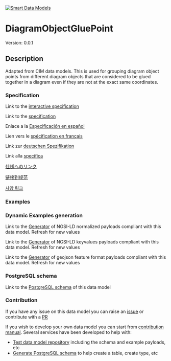[![Smart Data Models](https://smartdatamodels.org/wp-content/uploads/2022/01/SmartDataModels_logo.png "Logo")](https://smartdatamodels.org)
# DiagramObjectGluePoint
Version: 0.0.1

## Description 

Adapted from CIM data models. This is used for grouping diagram object points from different diagram objects that are considered to be glued together in a diagram even if they are not at the exact same coordinates.
### Specification

Link to the [interactive specification](https://swagger.lab.fiware.org/?url=https://smart-data-models.github.io/dataModel.EnergyCIM/DiagramObjectGluePoint/swagger.yaml)

Link to the [specification](https://github.com/smart-data-models/dataModel.EnergyCIM/blob/master/DiagramObjectGluePoint/doc/spec.md)

Enlace a la [Especificación en español](https://github.com/smart-data-models/dataModel.EnergyCIM/blob/master/DiagramObjectGluePoint/doc/spec_ES.md)

Lien vers le [spécification en français](https://github.com/smart-data-models/dataModel.EnergyCIM/blob/master/DiagramObjectGluePoint/doc/spec_FR.md)

Link zur [deutschen Spezifikation](https://github.com/smart-data-models/dataModel.EnergyCIM/blob/master/DiagramObjectGluePoint/doc/spec_DE.md)

Link alla [specifica](https://github.com/smart-data-models/dataModel.EnergyCIM/blob/master/DiagramObjectGluePoint/doc/spec_IT.md)

[仕様へのリンク](https://github.com/smart-data-models/dataModel.EnergyCIM/blob/master/DiagramObjectGluePoint/doc/spec_JA.md)

[链接到规范](https://github.com/smart-data-models/dataModel.EnergyCIM/blob/master/DiagramObjectGluePoint/doc/spec_ZH.md)

[사양 링크](https://github.com/smart-data-models/dataModel.EnergyCIM/blob/master/DiagramObjectGluePoint/doc/spec_KO.md)
### Examples
### Dynamic Examples generation

Link to the [Generator](https://smartdatamodels.org/extra/ngsi-ld_generator.php?schemaUrl=https://raw.githubusercontent.com/smart-data-models/dataModel.EnergyCIM/master/DiagramObjectGluePoint/schema.json&email=info@smartdatamodels.org) of NGSI-LD normalized payloads compliant with this data model. Refresh for new values

Link to the [Generator](https://smartdatamodels.org/extra/ngsi-ld_generator_keyvalues.php?schemaUrl=https://raw.githubusercontent.com/smart-data-models/dataModel.EnergyCIM/master/DiagramObjectGluePoint/schema.json&email=info@smartdatamodels.org) of NGSI-LD keyvalues payloads compliant with this data model. Refresh for new values

Link to the [Generator](https://smartdatamodels.org/extra/geojson_features_generator.php?schemaUrl=https://raw.githubusercontent.com/smart-data-models/dataModel.EnergyCIM/master/DiagramObjectGluePoint/schema.json&email=info@smartdatamodels.org) of geojson feature format payloads compliant with this data model. Refresh for new values
### PostgreSQL schema

Link to the [PostgreSQL schema](https://github.com/smart-data-models/dataModel.EnergyCIM/blob/master/DiagramObjectGluePoint/schema.sql) of this data model
### Contribution

 If you have any issue on this data model you can raise an [issue](https://github.com/smart-data-models/dataModel.EnergyCIM/issues)  or contribute with a [PR](https://github.com/smart-data-models/dataModel.EnergyCIM/pulls)

 If you wish to develop your own data model you can start from [contribution manual](https://bit.ly/contribution_manual). Several services have been developed to help with: 
 - [Test data model repository](https://smartdatamodels.org/index.php/data-models-contribution-api/) including the schema and example payloads, etc
 - [Generate PostgreSQL schema](https://smartdatamodels.org/index.php/sql-service/) to help create a table, create type, etc